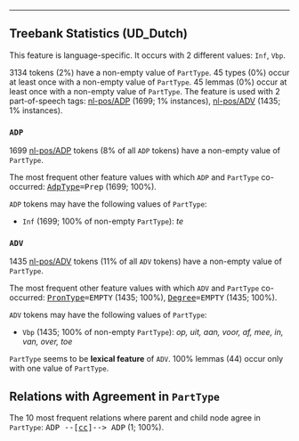 

--------------------------------------------------------------------------------

## Treebank Statistics (UD_Dutch)

This feature is language-specific.
It occurs with 2 different values: `Inf`, `Vbp`.

3134 tokens (2%) have a non-empty value of `PartType`.
45 types (0%) occur at least once with a non-empty value of `PartType`.
45 lemmas (0%) occur at least once with a non-empty value of `PartType`.
The feature is used with 2 part-of-speech tags: [nl-pos/ADP]() (1699; 1% instances), [nl-pos/ADV]() (1435; 1% instances).

### `ADP`

1699 [nl-pos/ADP]() tokens (8% of all `ADP` tokens) have a non-empty value of `PartType`.

The most frequent other feature values with which `ADP` and `PartType` co-occurred: <tt><a href="AdpType.html">AdpType</a>=Prep</tt> (1699; 100%).

`ADP` tokens may have the following values of `PartType`:

* `Inf` (1699; 100% of non-empty `PartType`): <em>te</em>

### `ADV`

1435 [nl-pos/ADV]() tokens (11% of all `ADV` tokens) have a non-empty value of `PartType`.

The most frequent other feature values with which `ADV` and `PartType` co-occurred: <tt><a href="PronType.html">PronType</a>=EMPTY</tt> (1435; 100%), <tt><a href="Degree.html">Degree</a>=EMPTY</tt> (1435; 100%).

`ADV` tokens may have the following values of `PartType`:

* `Vbp` (1435; 100% of non-empty `PartType`): <em>op, uit, aan, voor, af, mee, in, van, over, toe</em>

`PartType` seems to be **lexical feature** of `ADV`. 100% lemmas (44) occur only with one value of `PartType`.

## Relations with Agreement in `PartType`

The 10 most frequent relations where parent and child node agree in `PartType`:
<tt>ADP --[<a href="../dep/cc.html">cc</a>]--> ADP</tt> (1; 100%).

